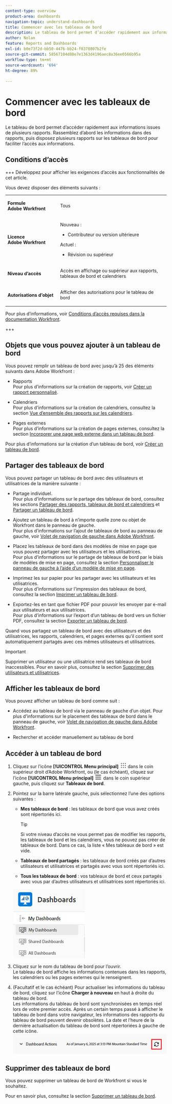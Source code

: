 ```yaml
---
content-type: overview
product-area: dashboards
navigation-topic: understand-dashboards
title: Commencer avec les tableaux de bord
description: Le tableau de bord permet d’accéder rapidement aux informations. Dans des rapports, vous pouvez rassembler des informations puis les organiser dans des tableaux de bord pour en faciliter l’accès.
author: Nolan
feature: Reports and Dashboards
exl-id: b0e73f2d-bb50-4476-bb24-f0378807b2fe
source-git-commit: 58567104d88e7e1363d4196aec8a36ee0566b95a
workflow-type: tm+mt
source-wordcount: '694'
ht-degree: 89%

---
```


# Commencer avec les tableaux de bord

<!-- Audited: 1/2025 -->

Le tableau de bord permet d’accéder rapidement aux informations issues de plusieurs rapports. Rassemblez d’abord les informations dans des rapports, puis disposez plusieurs rapports sur les tableaux de bord pour faciliter l’accès aux informations.

## Conditions d’accès

+++ Développez pour afficher les exigences d’accès aux fonctionnalités de cet article.

Vous devez disposer des éléments suivants :

<table style="table-layout:auto">
 <col> 
 </col> 
 <col> 
 </col> 
 <tbody> 
  <tr> 
   <td> <p><strong>Formule Adobe Workfront</strong></p> </td> 
   <td>Tous</td> 
  </tr> 
  <tr> 
   <td> <p><strong>Licence Adobe Workfront</strong></p> </td> 
      <td> 
      <p>Nouveau :</p>
         <ul>
         <li><p>Contributeur ou version ultérieure</p></li>
         </ul>
      <p>Actuel :</p>
         <ul>
         <li><p>Révision ou supérieur</p></li>
         </ul>
   </td> 
  </tr> 
  <tr> 
   <td><strong>Niveau d’accès</strong> </td> 
   <td> <p>Accès en affichage ou supérieur aux rapports, tableaux de bord et calendriers</p> </td> 
  </tr> 
  <tr> 
   <td> <p><strong>Autorisations d’objet</strong> </p> </td> 
   <td> <p>Afficher des autorisations pour le tableau de bord</p>  </td> 
  </tr> 
 </tbody> 
</table>

Pour plus d’informations, voir [Conditions d’accès requises dans la documentation Workfront](/help/quicksilver/administration-and-setup/add-users/access-levels-and-object-permissions/access-level-requirements-in-documentation.md).

+++

## Objets que vous pouvez ajouter à un tableau de bord

Vous pouvez remplir un tableau de bord avec jusqu’à 25 des éléments suivants dans Adobe Workfront :

* Rapports\
  Pour plus d’informations sur la création de rapports, voir [Créer un rapport personnalisé](../../../reports-and-dashboards/reports/creating-and-managing-reports/create-custom-report.md).

* Calendriers\
  Pour plus d’informations sur la création de calendriers, consultez la section [Vue d’ensemble des rapports sur les calendriers](../../../reports-and-dashboards/reports/calendars/calendar-reports-overview.md).

* Pages externes\
  Pour plus d’informations sur la création de pages externes, consultez la section [Incorporer une page web externe dans un tableau de bord](../../../reports-and-dashboards/dashboards/creating-and-managing-dashboards/embed-external-web-page-dashboard.md).

Pour plus d’informations sur la création d’un tableau de bord, voir [Créer un tableau de bord](../../../reports-and-dashboards/dashboards/creating-and-managing-dashboards/create-dashboard.md).

## Partager des tableaux de bord

Vous pouvez partager un tableau de bord avec des utilisateurs et utilisatrices de la manière suivante :

* Partage individuel.\
  Pour plus d’informations sur le partage des tableaux de bord, consultez les sections [Partager des rapports, tableaux de bord et calendriers](../../../workfront-basics/grant-and-request-access-to-objects/permissions-reports-dashboards-calendars.md) et [Partager un tableau de bord](../../../reports-and-dashboards/dashboards/creating-and-managing-dashboards/share-dashboard.md).

* Ajoutez un tableau de bord à n’importe quelle zone ou objet de Workfront dans le panneau de gauche.\
  Pour plus d’informations sur l’ajout de tableaux de bord au panneau de gauche, voir [Volet de navigation de gauche dans Adobe Workfront](../../../workfront-basics/the-new-workfront-experience/simplified-left-navigation.md).

* Placez les tableaux de bord dans des modèles de mise en page que vous pouvez partager avec les utilisateurs et les utilisatrices.\
  Pour plus d’informations sur le partage de tableaux de bord par le biais de modèles de mise en page, consultez la section [Personnaliser le panneau de gauche à l’aide d’un modèle de mise en page](../../../administration-and-setup/customize-workfront/use-layout-templates/customize-left-panel.md).

* Imprimez les sur papier pour les partager avec les utilisateurs et les utilisatrices.\
  Pour plus d’informations sur l’impression des tableaux de bord, consultez la section [Imprimer un tableau de bord](../../../reports-and-dashboards/dashboards/creating-and-managing-dashboards/print-dashboard.md).

* Exportez-les en tant que fichier PDF pour pouvoir les envoyer par e-mail aux utilisateurs et aux utilisatrices.\
  Pour plus d’informations sur l’export d’un tableau de bord vers un fichier PDF, consultez la section [Exporter un tableau de bord](../../../reports-and-dashboards/dashboards/creating-and-managing-dashboards/export-dashboard.md).

Quand vous partagez un tableau de bord avec des utilisateurs et des utilisatrices, les rapports, calendriers, et pages externes qu’il contient sont automatiquement partagés avec ces mêmes utilisateurs et utilisatrices.

>[!IMPORTANT]
>
>Supprimer un utilisateur ou une utilisatrice rend ses tableaux de bord inaccessibles. Pour en savoir plus, consultez la section [Supprimer des utilisateurs et utilisatrices](../../../administration-and-setup/add-users/create-and-manage-users/delete-a-user.md).

## Afficher les tableaux de bord

Vous pouvez afficher un tableau de bord comme suit :

* Accédez au tableau de bord via le panneau de gauche d’un objet.
Pour plus d’informations sur le placement des tableaux de bord dans le panneau de gauche, voir [Volet de navigation de gauche dans Adobe Workfront](../../../workfront-basics/the-new-workfront-experience/simplified-left-navigation.md).

* Rechercher et accéder manuellement au tableau de bord

## Accéder à un tableau de bord

1. Cliquez sur l’icône **[!UICONTROL Menu principal]** ![Menu principal](/help/_includes/assets/main-menu-icon.png) dans le coin supérieur droit d’Adobe Workfront, ou (le cas échéant), cliquez sur l’icône **[!UICONTROL Menu principal]** ![Menu principal](/help/_includes/assets/main-menu-icon-left-nav.png) dans le coin supérieur gauche, puis cliquez sur **Tableaux de bord**.
1. Pointez sur la barre latérale gauche, puis sélectionnez l’une des options suivantes :

   * **Mes tableaux de bord** : les tableaux de bord que vous avez créés sont répertoriés ici.

     >[!TIP]
     >
     >Si votre niveau d’accès ne vous permet pas de modifier les rapports, les tableaux de bord et les calendriers, vous ne pouvez pas créer de tableaux de bord. Dans ce cas, la liste « Mes tableaux de bord » est vide.

   * **Tableaux de bord partagés** : les tableaux de bord créés par d’autres utilisateurs et utilisatrices et partagés avec vous sont répertoriés ici.
   * **Tous les tableaux de bord** : vos tableaux de bord et ceux partagés avec vous par d’autres utilisateurs et utilisatrices sont répertoriés ici.

   ![Zone de tableaux de bord](assets/dashboards-area.png)

1. Cliquez sur le nom du tableau de bord pour l’ouvrir.\
   Le tableau de bord affiche les informations contenues dans les rapports, les calendriers ou les pages externes qui le renseignent.
1. (Facultatif et le cas échéant) Pour actualiser les informations du tableau de bord, cliquez sur l’icône **Charger à nouveau** en haut à droite du tableau de bord.\
   Les informations du tableau de bord sont synchronisées en temps réel lors de votre premier accès. Après un certain temps passé à afficher le tableau de bord dans votre navigateur, les informations des rapports du tableau de bord peuvent devenir obsolètes. La date et l’heure de la dernière actualisation du tableau de bord sont répertoriées à gauche de cette icône.\
   ![Icône Charger à nouveau](assets/dashboard-reload-icon.png)

## Supprimer des tableaux de bord

Vous pouvez supprimer un tableau de bord de Workfront si vous le souhaitez.

Pour en savoir plus, consultez la section [Supprimer un tableau de bord](../../../reports-and-dashboards/dashboards/creating-and-managing-dashboards/delete-dashboard.md).
